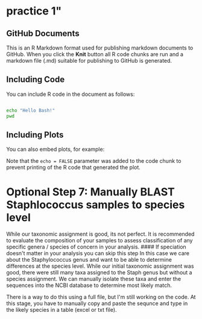 practice 1"
================

GitHub Documents
----------------

This is an R Markdown format used for publishing markdown documents to GitHub. When you click the **Knit** button all R code chunks are run and a markdown file (.md) suitable for publishing to GitHub is generated.

Including Code
--------------

You can include R code in the document as follows:

``` bash

echo "Hello Bash!"
pwd
```

Including Plots
---------------

You can also embed plots, for example:

Note that the `echo = FALSE` parameter was added to the code chunk to prevent printing of the R code that generated the plot.

Optional Step 7: Manually BLAST Staphlococcus samples to species level
======================================================================

While our taxonomic assignment is good, its not perfect. It is recommended to evaluate the composition of your samples to assess classification of any specific genera / species of concern in your analysis. \#\#\#\# If speciation doesn't matter in your analysis you can skip this step In this case we care about the Staphylococcus genus and want to be able to determine differences at the species level. While our initial taxonomic assignment was good, there were still many taxa assigned to the Staph genus but without a species assignment. We can manually isolate these taxa and enter the sequences into the NCBI database to determine most likely match.

There is a way to do this using a full file, but I'm still working on the code. At this stage, you have to manually copy and paste the sequnce and type in the likely species in a table (excel or txt file).

``` bash
```
